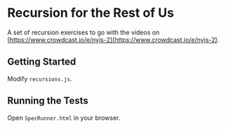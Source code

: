 # Recursion for the Rest of Us
A set of recursion exercises to go with the videos on [https://www.crowdcast.io/e/nyjs-2](https://www.crowdcast.io/e/nyjs-2).

## Getting Started
Modify `recursions.js`.


## Running the Tests
Open `SpecRunner.html` in your browser.

